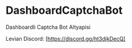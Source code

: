 # DashboardCaptchaBot
Dashboardli Captcha Bot Altyapisi 

Levian Discord: [https://discord.gg/ht3djkDecQ]
